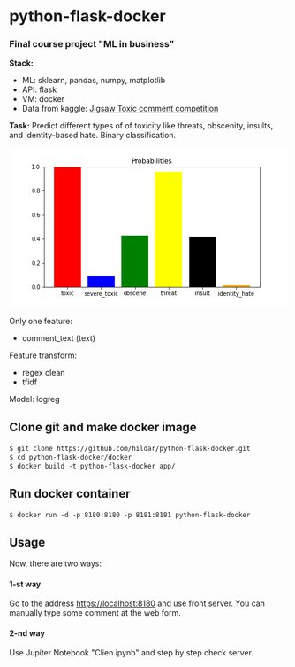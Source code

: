 # python-flask-docker

### Final course project "ML in business"

**Stack:**

- ML: sklearn, pandas, numpy, matplotlib
- API: flask
- VM: docker
- Data from kaggle: [Jigsaw Toxic comment competition](https://drive.google.com/file/d/1Vdj89P-V11ipZOCFpeM3ggWVWq3O29sj/view?usp=sharing)


**Task:** 
Predict different types of of toxicity like threats, obscenity, insults, and identity-based hate. Binary classification.

![Probability distribution](probs.png)


Only one feature:
- comment_text (text)


Feature transform: 
- regex clean
- tfidf

Model: logreg

## Clone git and make docker image
```
$ git clone https://github.com/hildar/python-flask-docker.git
$ cd python-flask-docker/docker
$ docker build -t python-flask-docker app/
```

## Run docker container
```
$ docker run -d -p 8180:8180 -p 8181:8181 python-flask-docker
```

## Usage

Now, there are two ways: 

#### 1-st way

Go to the address [https://localhost:8180](https://localhost:8180) and use front server. You can manually type some comment at the web form.

#### 2-nd way

Use Jupiter Notebook "Clien.ipynb" and step by step check server.

